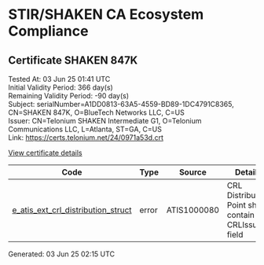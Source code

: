 # STIR/SHAKEN CA Ecosystem Compliance

## Certificate SHAKEN 847K

Tested At: 03 Jun 25 01:41 UTC\
Initial Validity Period: 366 day(s)\
Remaining Validity Period: -90 day(s)\
Subject: serialNumber=A1DD0813-63A5-4559-BD89-1DC4791C8365, CN=SHAKEN 847K, O=BlueTech Networks LLC, C=US\
Issuer: CN=Telonium SHAKEN Intermediate G1, O=Telonium Communications LLC, L=Atlanta, ST=GA, C=US\
Link: https://certs.telonium.net/24/0971a53d.crt

[View certificate details](https://x509.io/?cert=MIICyTCCAm6gAwIBAgIQKvzGE6aQV3rAuaqjxwciDzAKBggqhkjOPQQDAjB8MQswCQYDVQQGEwJVUzELMAkGA1UECAwCR0ExEDAOBgNVBAcMB0F0bGFudGExJDAiBgNVBAoMG1RlbG9uaXVtIENvbW11bmljYXRpb25zIExMQzEoMCYGA1UEAwwfVGVsb25pdW0gU0hBS0VOIEludGVybWVkaWF0ZSBHMTAeFw0yNDAzMDQxNjExMzJaFw0yNTAzMDQxNjEzMDBaMHIxCzAJBgNVBAYTAlVTMR4wHAYDVQQKExVCbHVlVGVjaCBOZXR3b3JrcyBMTEMxFDASBgNVBAMTC1NIQUtFTiA4NDdLMS0wKwYDVQQFEyRBMUREMDgxMy02M0E1LTQ1NTktQkQ4OS0xREM0NzkxQzgzNjUwWTATBgcqhkjOPQIBBggqhkjOPQMBBwNCAAQdwHRo0g70L9RZk1HTzbgb1MBnYIq0%2B86DYwbbPkQ%2FfsoC7xqbGpyeb11dDwrT34LqFdhFy7sfJaA2qY7wF1XMo4HbMIHYMA4GA1UdDwEB%2FwQEAwIHgDAMBgNVHRMBAf8EAjAAMB0GA1UdDgQWBBRAVmJnF8PvA6zzxBpdgqTfM6AsujAfBgNVHSMEGDAWgBSqJLv%2FFHVAeS2Hb%2BgNQXfKu82IsDAXBgNVHSAEEDAOMAwGCmCGSAGG%2FwkBAQQwRwYDVR0fBEAwPjA8oDqgOIY2aHR0cHM6Ly9hdXRoZW50aWNhdGUtYXBpLmljb25lY3Rpdi5jb20vZG93bmxvYWQvdjEvY3JsMBYGCCsGAQUFBwEaBAowCKAGFgQ4NDdLMAoGCCqGSM49BAMCA0kAMEYCIQCJEXUnr%2BHWSc4aISDFzQ2%2BDWjYgT2n7Klv9iTjyNXQvQIhAMQq2zsgbYkvjTQx33QQJUsU0BcIVJ2aOytkVIpQSvHb)

| Code | Type | Source | Details |
|------|------|--------|---------|
| [e_atis_ext_crl_distribution_struct](../../ISSUES/e_atis_ext_crl_distribution_struct/README.md) | error | ATIS1000080 | CRL Distribution Point shall contain a CRLIssuer field |


Generated: 03 Jun 25 02:15 UTC